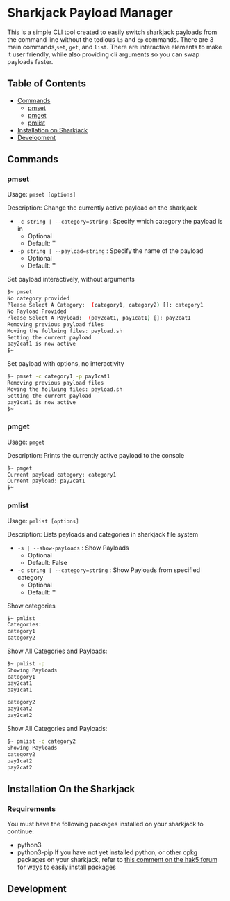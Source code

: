 # Sharkjack Payload Manager
This is a simple CLI tool created to easily switch sharkjack payloads from the command line without the tedious `ls` and `cp` commands.
There are 3 main commands,`set`, `get`, and `list`.
There are interactive elements to make it user friendly, while also providing cli arguments so you can swap payloads faster.


## Table of Contents
- [Commands](#commands)
    - [pmset](#pmset)
    - [pmget](#pmget)
    - [pmlist](#pmlist)
- [Installation on Sharkjack](#install)
- [Development](#development)

## <a id="commands">Commands</a>

### pmset
Usage: `pmset [options]`

Description: Change the currently active payload on the sharkjack

- `-c string | --category=string` : Specify which category the payload is in
    - Optional
    - Default: ''
- `-p string | --payload=string` : Specify the name of the payload
    - Optional
    - Default: ''

Set payload interactively, without arguments
```bash
$~ pmset
No category provided
Please Select A Category:  (category1, category2) []: category1
No Payload Provided
Please Select A Payload:  (pay2cat1, pay1cat1) []: pay2cat1
Removing previous payload files
Moving the follwing files: payload.sh
Setting the current payload
pay2cat1 is now active
$~
```

Set payload with options, no interactivity
```bash
$~ pmset -c category1 -p pay1cat1
Removing previous payload files
Moving the follwing files: payload.sh
Setting the current payload
pay1cat1 is now active
$~
```

### pmget
Usage: `pmget`

Description: Prints the currently active payload to the console

```bash
$~ pmget
Current payload category: category1
Current payload: pay2cat1
$~
```

### pmlist
Usage: `pmlist [options]`

Description: Lists payloads and categories in sharkjack file system

- `-s | --show-payloads` : Show Payloads
    - Optional
    - Default: False
- `-c string | --category=string` : Show Payloads from specified category
    - Optional
    - Default: ''

Show categories
```bash
$~ pmlist
Categories:
category1
category2
```

Show All Categories and Payloads:
```bash
$~ pmlist -p
Showing Payloads
category1
pay2cat1
pay1cat1

category2
pay1cat2
pay2cat2
```

Show All Categories and Payloads:
```bash
$~ pmlist -c category2
Showing Payloads
category2
pay1cat2
pay2cat2
```

## <a id="install">Installation On the Sharkjack</a>

### Requirements
You must have the following packages installed on your sharkjack to continue:
- python3
- python3-pip
If you have not yet installed python, or other opkg packages on your sharkjack, refer to [this comment on the hak5 forum](https://forums.hak5.org/topic/50163-curl/?do=findComment&comment=324421) for ways to easily install packages


## <a id="development">Development</a>
